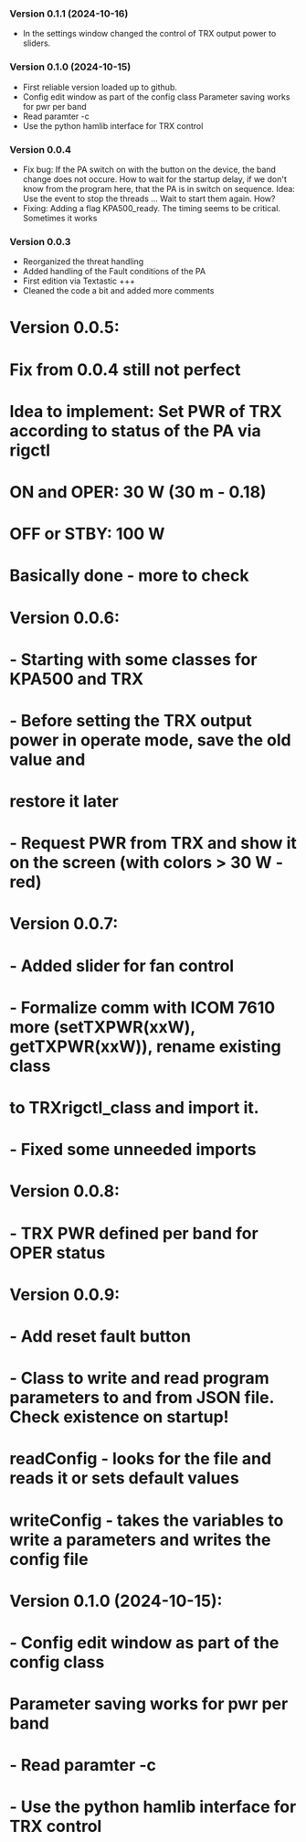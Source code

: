 ### Version 0.1.1 (2024-10-16)
- In the settings window changed the control of TRX output power to sliders.

### Version 0.1.0 (2024-10-15)
- First reliable version loaded up to github.
- Config edit window as part of the config class
  Parameter saving works for pwr per band
- Read paramter -c <configFileName>
- Use the python hamlib interface for TRX control

### Version 0.0.4
- Fix bug: If the PA switch on with the button on the device, the band change
            does not occure. How to wait for the startup delay, if we don't know
            from the program here, that the PA is in switch on sequence.
            Idea: Use the event to stop the threads ... Wait to start them again. How?
- Fixing: Adding a flag KPA500_ready. The timing seems to be critical. Sometimes it works

### Version 0.0.3
- Reorganized the threat handling
- Added handling of the Fault conditions of the PA
- First edition via Textastic +++
- Cleaned the code a bit and added more comments
#
# Version 0.0.5:
#   Fix from 0.0.4 still not perfect
#   Idea to implement: Set PWR of TRX according to status of the PA via rigctl
#                      ON and OPER: 30 W (30 m - 0.18)
#                      OFF or STBY: 100 W
#   Basically done - more to check
#
# Version 0.0.6:
#   - Starting with some classes for KPA500 and TRX
#   - Before setting the TRX output power in operate mode, save the old value and
#     restore it later
#   - Request PWR from TRX and show it on the screen (with colors > 30 W - red)
#
# Version 0.0.7:
#   - Added slider for fan control
#   - Formalize comm with ICOM 7610 more (setTXPWR(xxW), getTXPWR(xxW)), rename existing class
#     to TRXrigctl_class and import it.
#   - Fixed some unneeded imports
#
# Version 0.0.8:
#   - TRX PWR defined per band for OPER status
#
# Version 0.0.9:
#   - Add reset fault button
#   - Class to write and read program parameters to and from JSON file. Check existence on startup!
#     readConfig - looks for the file and reads it or sets default values 
#     writeConfig - takes the variables to write a parameters and writes the config file
#
# Version 0.1.0 (2024-10-15):
#   - Config edit window as part of the config class
#     Parameter saving works for pwr per band
#   - Read paramter -c <configFileName>
#   - Use the python hamlib interface for TRX control

